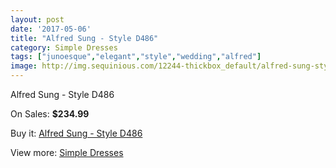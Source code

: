 ```yaml
---
layout: post
date: '2017-05-06'
title: "Alfred Sung - Style D486"
category: Simple Dresses
tags: ["junoesque","elegant","style","wedding","alfred"]
image: http://img.sequinious.com/12244-thickbox_default/alfred-sung-style-d486.jpg
---
```

Alfred Sung - Style D486

On Sales: **$234.99**
<a href="https://www.sequinious.com/simple-dresses/5744-alfred-sung-style-d486.html"><amp-img layout="responsive" width="600" height="600" src="//img.sequinious.com/12244-thickbox_default/alfred-sung-style-d486.jpg" alt="Alfred Sung - Style D486 0" /></a>
<a href="https://www.sequinious.com/simple-dresses/5744-alfred-sung-style-d486.html"><amp-img layout="responsive" width="600" height="600" src="//img.sequinious.com/12245-thickbox_default/alfred-sung-style-d486.jpg" alt="Alfred Sung - Style D486 1" /></a>

Buy it: [Alfred Sung - Style D486](https://www.sequinious.com/simple-dresses/5744-alfred-sung-style-d486.html "Alfred Sung - Style D486")

View more: [Simple Dresses](https://www.sequinious.com/5-simple-dresses "Simple Dresses")